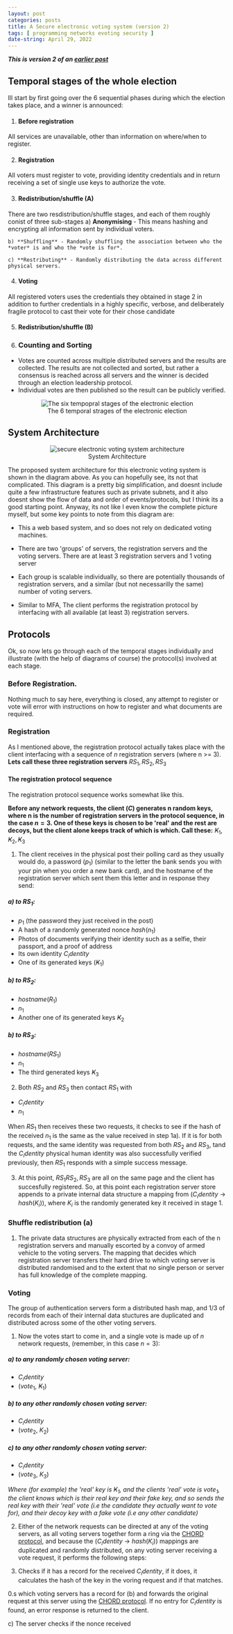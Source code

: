 ```yaml
---
layout: post
categories: posts
title: A Secure electronic voting system (version 2)
tags: [ programming networks evoting security ]
date-string: April 29, 2022
---
```


***This is version 2 of an [earlier post](../sevs.html)***




## Temporal stages of the whole election

Ill start by first going over the 6 sequential phases during which the election takes place, and a winner is announced:

1. #### Before registration
All services are unavailable, other than information on where/when to register.

2. #### Registration
All voters must register to vote, providing identity credentials and in return receiving a set of single use keys to authorize the vote.

3. #### Redistribution/shuffle (A)
There are two resdistribution/shuffle stages, and each of them roughly conist of three sub-stages
    a) **Anonymising** - This means hashing and encrypting all information sent by individual voters.

    b) **Shuffling** - Randomly shuffling the association between who the *voter* is and who the *vote is for*.

    c) **Restributing** - Randomly distributing the data across different physical servers.

4. #### Voting
All registered voters uses the credentials they obtained in stage 2 in addition to further credentials in a highly specific, verbose, and deliberately fragile protocol to cast 
their vote for their chose candidate

5. #### Redistribution/shuffle (B)

6. ### Counting and Sorting
- Votes are counted across multiple distributed servers and the results are collected. The results are not collected and sorted, but rather a consensus is reached across all servers and the winner is decided through an election leadership protocol.
- Individual votes are then published so the result can be publicly verified.


<figure  style="text-align:center">
    <img src="/images/sevs/temporal_stages.png" alt="The six tempopral stages of the electronic election">
    <figcaption>The 6 temporal strages of the electronic election</figcaption>
</figure>


## System Architecture

<figure  style="text-align:center">
    <img src="/images/sevs/system_architecture.png" alt="secure electronic voting system architecture">
    <figcaption>System Architecture</figcaption>
</figure>

The proposed system architecture for this electronic voting system is shown in the diagram above. As you can hopefully see, its not that complicated. This diagram is a pretty big simplification, and doesnt include quite a few infrastructure features such as private subnets, and it also doesnt show the flow of data and order of events/protocols, but I think its a good starting point. Anyway, its not like I even know the complete picture myself, but some key points to note from this diagram are:

- This a web based system, and so does not rely on dedicated voting machines. 

- There are two 'groups' of servers, the registration servers and the voting servers. There are at least 3 registration servers and 1 voting server

- Each group is scalable individually, so there are potentially thousands of registration servers, and a similar (but not necessarilly the same) number of voting servers.

- Similar to MFA, The client performs the registration protocol by interfacing with all available (at least 3) registration servers.

## Protocols

Ok, so now lets go through each of the temporal stages individually and illustrate (with the help of diagrams of course) the protocol(s) involved at each stage.

### Before Registration.
Nothing much to say here, everything is closed, any attempt to register or vote will error with instructions on how to register 
and what documents are required. 

### Registration

As I mentioned above, the registration protocol actually takes place with the client interfacing with a sequence of *n*  registration servers (where n >= 3). 
**Lets call these three registration servers**
$RS_1,RS_2, RS_3$


#### The registration protocol sequence

The registration protocol sequence works somewhat like this.

**Before any network requests, the client ($C$)  generates n random keys, where n is the number of registration servers in the protocol sequence, in the case $n = 3$. One of these keys is chosen to be 'real' and the rest are decoys, but the client alone keeps track of which is which. Call these:**
$Ҝ_1, Ҝ_2, Ҝ_3$

1. The client receives in the physical post their polling card as they usually would do, a password ($p_1$) (similar to the letter the bank sends you with your pin when you order a new bank card), and the hostname of the registration server which sent them this letter and in response they send:


##### a) to $RS_1$:
- $p_1$ (the password they just received in the post)
- A hash of a randomly generated nonce $hash(n_1)$
- Photos of documents verifying their identity such as a selfie, their passport, and a proof of address
- Its own identity $C_identity$
- One of its generated keys ($Ҝ_1$)


##### b) to $RS_2$:
- $hostname(R_1)$
- $n_1$
- Another one of its generated keys $Ҝ_2$

##### b) to $RS_3$:
- $hostname(RS_1)$
- $n_1$
- The third generated keys $Ҝ_3$


2. Both $RS_2$ and $RS_3$ then contact $RS_1$ with
- $C_identity$
- $n_1$

When $RS_1$ then receives these two requests, it checks to see if the hash of the received $n_1$ is the same as the value received in step 1a). If it is for both requests, and the same identity was requested from both $RS_2$ and $RS_3$, tand the $C_identity$ physical human identity was also successfully verified previously, then $RS_1$ responds with a simple success message.


3. At this point, $RS_1 RS_2, RS_3$ are all on the same page and the client has succesfully registered. So, at this point each registration server store appends to a private internal data structure a mapping from ($C_identity$ -> $hash(K_i)$), where $K_i$ is the randomly generated key it received in stage 1.

### Shuffle redistribution (a)

1. The private data structures are physically extracted from each of the n registration servers and manually escorted by a convoy of armed vehicle to the voting servers. The mapping that decides which registration server transfers their hard drive to which voting server is distributed randomised and to the extent that no single person or server has full knowledge of the complete mapping.


### Voting

The group of authentication servers form a distributed hash map, and 1/3 of records from each of their internal data stuctures are duplicated and distributed across some of the other voting servers.

1. Now the votes start to come in, and a single vote is made up of $n$ network requests, (remember, in this case $n = 3$):

##### a) to any randomly chosen voting server:


- $C_identity$
- ($vote_1$, $Ҝ_1$)

##### b) to any other randomly chosen voting server:

- $C_identity$
- ($vote_2$, $K_2$)

##### c) to any other randomly chosen voting server:

- $C_identity$
- ($vote_3$, $K_3$)


*Where (for example) the 'real' key is $Ҝ_1$, and the clients 'real' vote is $vote_1$, the client knows which is their real key and their fake key, and so sends the real key with their 'real' vote (i.e the candidate they actually want to vote for), and their decoy key with a fake vote (i.e any other candidate)*


2. Either of the network requests can be directed at any of the voting servers, as all voting servers together form a ring via the [CHORD protocol](https://www.inf.ed.ac.uk/teaching/courses/ip/chord-desc.html), and because the ($C_identity$ -> $hash(K_i)$) mappings are duplicated and randomly distributed, on any voting server receiving a vote request, it performs the following steps:

1. Checks if it has a record for the received $C_identity$, if it does, it calculates the hash of the key in the voring request and if that matches.




0.s which voting servers has a record for (b) and forwards the original request at this server using the [CHORD protocol](https://www.inf.ed.ac.uk/teaching/courses/ip/chord-desc.html).
If no entry for $C_identity$ is found, an error response is returned to the client.


c) The server checks if the nonce received 
